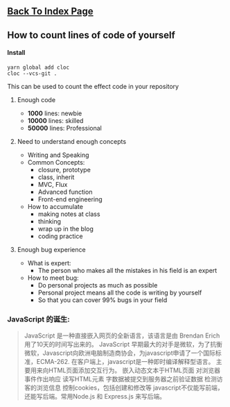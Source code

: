 ## [Back To Index Page](https://www.graceyutech.com/Yu-Blog/)
## How to count lines of code of yourself

#### Install
 ```
 yarn global add cloc
 cloc --vcs-git .
 ```
This can be used to count the effect code in your repository

1. Enough code
   - **1000** lines: newbie
   - **10000** lines: skilled
   - **50000** lines: Professional

2. Need to understand enough concepts
   - Writing and Speaking
   - Common Concepts:
     - closure, prototype
     - class, inherit
     - MVC, Flux
     - Advanced function
     - Front-end engineering
   - How to accumulate
     - making notes at class
     - thinking
     - wrap up in the blog
     - coding practice

3. Enough bug experience
    - What is expert:
      - The person who makes all the mistakes in his field is an expert
    - How to meet bug:
      - Do personal projects as much as possible
      - Personal project means all the code is writing by yourself
      - So that you can cover 99% bugs in your field

### JavaScript 的诞生:
> JavaScript 是一种直接嵌入网页的全新语言，该语言是由 Brendan Erich用了10天的时间写出来的。
JavaScript 早期最大的对手是微软，为了抗衡微软，Javascript向欧洲电脑制造商协会，为javascript申请了一个国际标准，ECMA-262.
在客户端上，javascript是一种即时编译解释型语言。
 主要用来向HTML页面添加交互行为。
嵌入动态文本于HTML页面
对浏览器事件作出响应
读写HTML元素
字数据被提交到服务器之前验证数据
检测访客的浏览信息
控制cookies，包括创建和修改等
>javascript不仅能写前端，还能写后端。常用Node.js 和 Express.js 来写后端。



